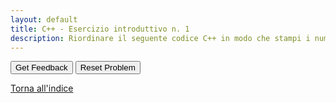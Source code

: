 ```yaml
---
layout: default
title: C++ - Esercizio introduttivo n. 1
description: Riordinare il seguente codice C++ in modo che stampi i numeri da 1 a 100.
---
```


<div id="cpp1-sortableTrash" class="sortable-code"></div> 
<div id="cpp1-sortable" class="sortable-code"></div> 
<div style="clear:both;"></div> 
<p> 
    <input id="cpp1-feedbackLink" value="Get Feedback" type="button" /> 
    <input id="cpp1-newInstanceLink" value="Reset Problem" type="button" /> 
</p> 
<script type="text/javascript"> 
(function(){
  var initial = "int main(){\n" +
    "  int numero = 1;\n" +
    "  while (numero &lt;= 100){\n" +
    "    cout &lt;&lt; numero &lt;&lt; endl;\n" +
    "    numero++;\n" +
    "  }\n" +
    "}\n" +
    "int numero = 101; #distractor\n" +
    "numero &gt;= 100 #distractor\n" +
    "numero--; #distractor";
  var parsonsPuzzle = new ParsonsWidget({
    "sortableId": "cpp1-sortable",
    "max_wrong_lines": 10,
    "grader": ParsonsWidget._graders.LineBasedGrader,
    "exec_limit": 2500,
    "can_indent": true,
    "x_indent": 50,
    "lang": "en",
    "show_feedback": true,
    "trashId": "cpp1-sortableTrash"
  });
  parsonsPuzzle.init(initial);
  parsonsPuzzle.shuffleLines();
  $("#cpp1-newInstanceLink").click(function(event){ 
      event.preventDefault(); 
      parsonsPuzzle.shuffleLines(); 
  }); 
  $("#cpp1-feedbackLink").click(function(event){ 
      event.preventDefault(); 
      parsonsPuzzle.getFeedback(); 
  }); 
})(); 
</script>


[Torna all'indice](../../../index.markdown)